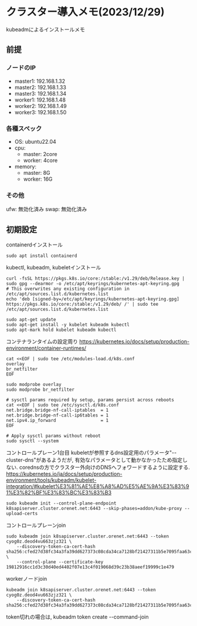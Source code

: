 # クラスター導入メモ(2023/12/29)
kubeadmによるインストールメモ

## 前提
### ノードのIP
- master1: 192.168.1.32
- master2: 192.168.1.33
- master3: 192.168.1.34
- worker1: 192.168.1.48
- worker2: 192.168.1.49
- worker3: 192.168.1.50

### 各種スペック
- OS: ubuntu22.04
- cpu:
  - master: 2core
  - worker: 4core
- memory:
  - master: 8G
  - worker: 16G

### その他
ufw: 無効化済み
swap: 無効化済み

## 初期設定
containerdインストール
```
sudo apt install containerd
```

kubectl, kubeadm, kubeletインストール
```
curl -fsSL https://pkgs.k8s.io/core:/stable:/v1.29/deb/Release.key | sudo gpg --dearmor -o /etc/apt/keyrings/kubernetes-apt-keyring.gpg
# This overwrites any existing configuration in /etc/apt/sources.list.d/kubernetes.list
echo 'deb [signed-by=/etc/apt/keyrings/kubernetes-apt-keyring.gpg] https://pkgs.k8s.io/core:/stable:/v1.29/deb/ /' | sudo tee /etc/apt/sources.list.d/kubernetes.list

sudo apt-get update
sudo apt-get install -y kubelet kubeadm kubectl
sudo apt-mark hold kubelet kubeadm kubectl
```

コンテナランタイムの設定周り
https://kubernetes.io/docs/setup/production-environment/container-runtimes/
```
cat <<EOF | sudo tee /etc/modules-load.d/k8s.conf
overlay
br_netfilter
EOF

sudo modprobe overlay
sudo modprobe br_netfilter

# sysctl params required by setup, params persist across reboots
cat <<EOF | sudo tee /etc/sysctl.d/k8s.conf
net.bridge.bridge-nf-call-iptables  = 1
net.bridge.bridge-nf-call-ip6tables = 1
net.ipv4.ip_forward                 = 1
EOF

# Apply sysctl params without reboot
sudo sysctl --system
```

コントロールプレーン1台目
kubeletが参照するdns設定用のパラメータ"--cluster-dns"があるようだが, 有効なパラメータとして動かなかったため指定しない. 
corednsの方でクラスター外向けのDNSへフォワードするように設定する.
https://kubernetes.io/ja/docs/setup/production-environment/tools/kubeadm/kubelet-integration/#kubelet%E3%81%AE%E8%A8%AD%E5%AE%9A%E3%83%91%E3%82%BF%E3%83%BC%E3%83%B3
```
sudo kubeadm init --control-plane-endpoint k8sapiserver.cluster.orenet.net:6443 --skip-phases=addon/kube-proxy --upload-certs
```


コントロールプレーンjoin
```
sudo kubeadm join k8sapiserver.cluster.orenet.net:6443 --token cyog0z.deod4vu663zjz321 \
	--discovery-token-ca-cert-hash sha256:cfed27d38fc34a3fa39dd627373c08cda34ca7128bf21427311b5e7095faa63c \
	--control-plane --certificate-key 19812916cc1d3c30d40ed4402f07e13c4f019068d39c23b38aeef19999c1e479
```

workerノードjoin
```
kubeadm join k8sapiserver.cluster.orenet.net:6443 --token cyog0z.deod4vu663zjz321 \
	--discovery-token-ca-cert-hash sha256:cfed27d38fc34a3fa39dd627373c08cda34ca7128bf21427311b5e7095faa63c
```
token切れの場合は, kubeadm token create --command-join

